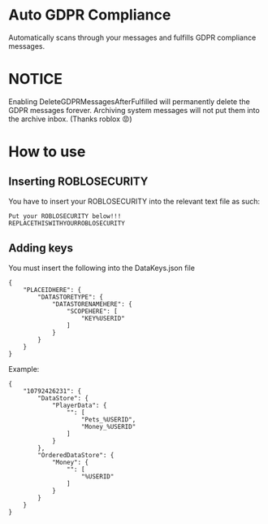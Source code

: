 # Auto GDPR Compliance

Automatically scans through your messages and fulfills GDPR compliance messages.

# NOTICE
Enabling DeleteGDPRMessagesAfterFulfilled will permanently delete the GDPR messages forever.
Archiving system messages will not put them into the archive inbox. (Thanks roblox 😡)

# How to use

## Inserting ROBLOSECURITY
You have to insert your ROBLOSECURITY into the relevant text file as such:

```
Put your ROBLOSECURITY below!!!
REPLACETHISWITHYOURROBLOSECURITY
```

## Adding keys
You must insert the following into the DataKeys.json file

```
{
    "PLACEIDHERE": {
        "DATASTORETYPE": {
            "DATASTORENAMEHERE": {
                "SCOPEHERE": [
                    "KEY%USERID"
                ]
            }
        }
    }
}
```

Example: 
```
{
    "10792426231": {
        "DataStore": {
            "PlayerData": {
                "": [
                    "Pets_%USERID",
                    "Money_%USERID"
                ]
            }
        },
        "OrderedDataStore": {
            "Money": {
                "": [
                    "%USERID"
                ]
            }
        }
    }
}
```